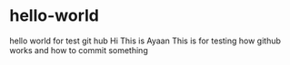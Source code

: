 # hello-world
hello world for test git hub
Hi This is Ayaan
This is for testing how github works and how to commit something
